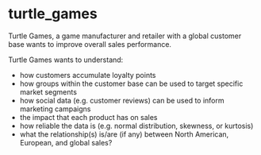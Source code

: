 # turtle_games
Turtle Games, a game manufacturer and retailer with a global customer base wants to improve overall sales performance.

Turtle Games wants to understand: 

- how customers accumulate loyalty points
- how groups within the customer base can be used to target specific market segments 
- how social data (e.g. customer reviews) can be used to inform marketing campaigns
- the impact that each product has on sales
- how reliable the data is (e.g. normal distribution, skewness, or kurtosis)
- what the relationship(s) is/are (if any) between North American, European, and global sales? 
